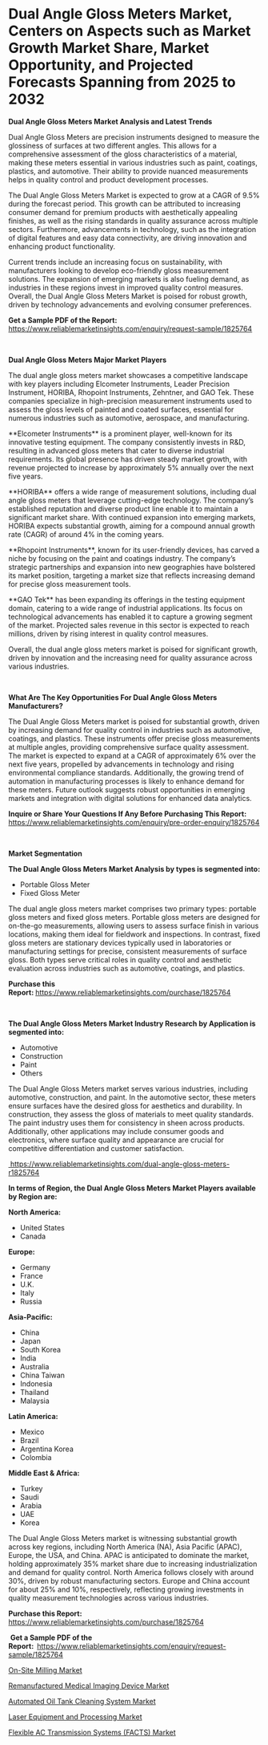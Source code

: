 <p><h1>Dual Angle Gloss Meters Market, Centers on Aspects such as Market Growth Market Share, Market Opportunity, and Projected Forecasts Spanning from 2025 to 2032</h1></p><p><strong>Dual Angle Gloss Meters Market Analysis and Latest Trends</strong></p>
<p><p>Dual Angle Gloss Meters are precision instruments designed to measure the glossiness of surfaces at two different angles. This allows for a comprehensive assessment of the gloss characteristics of a material, making these meters essential in various industries such as paint, coatings, plastics, and automotive. Their ability to provide nuanced measurements helps in quality control and product development processes.</p><p>The Dual Angle Gloss Meters Market is expected to grow at a CAGR of 9.5% during the forecast period. This growth can be attributed to increasing consumer demand for premium products with aesthetically appealing finishes, as well as the rising standards in quality assurance across multiple sectors. Furthermore, advancements in technology, such as the integration of digital features and easy data connectivity, are driving innovation and enhancing product functionality.</p><p>Current trends include an increasing focus on sustainability, with manufacturers looking to develop eco-friendly gloss measurement solutions. The expansion of emerging markets is also fueling demand, as industries in these regions invest in improved quality control measures. Overall, the Dual Angle Gloss Meters Market is poised for robust growth, driven by technology advancements and evolving consumer preferences.</p></p>
<p><strong>Get a Sample PDF of the Report:&nbsp;</strong> <a href="https://www.reliablemarketinsights.com/enquiry/request-sample/1825764?utm_campaign=3267&utm_medium=2&utm_source=Github&utm_content=ia&utm_term=12042025&utm_id=dual-angle-gloss-meters">https://www.reliablemarketinsights.com/enquiry/request-sample/1825764</a></p>
<p>&nbsp;</p>
<p><strong>Dual Angle Gloss Meters Major Market Players</strong></p>
<p><p>The dual angle gloss meters market showcases a competitive landscape with key players including Elcometer Instruments, Leader Precision Instrument, HORIBA, Rhopoint Instruments, Zehntner, and GAO Tek. These companies specialize in high-precision measurement instruments used to assess the gloss levels of painted and coated surfaces, essential for numerous industries such as automotive, aerospace, and manufacturing.</p><p>**Elcometer Instruments** is a prominent player, well-known for its innovative testing equipment. The company consistently invests in R&D, resulting in advanced gloss meters that cater to diverse industrial requirements. Its global presence has driven steady market growth, with revenue projected to increase by approximately 5% annually over the next five years.</p><p>**HORIBA** offers a wide range of measurement solutions, including dual angle gloss meters that leverage cutting-edge technology. The company’s established reputation and diverse product line enable it to maintain a significant market share. With continued expansion into emerging markets, HORIBA expects substantial growth, aiming for a compound annual growth rate (CAGR) of around 4% in the coming years.</p><p>**Rhopoint Instruments**, known for its user-friendly devices, has carved a niche by focusing on the paint and coatings industry. The company’s strategic partnerships and expansion into new geographies have bolstered its market position, targeting a market size that reflects increasing demand for precise gloss measurement tools.</p><p>**GAO Tek** has been expanding its offerings in the testing equipment domain, catering to a wide range of industrial applications. Its focus on technological advancements has enabled it to capture a growing segment of the market. Projected sales revenue in this sector is expected to reach millions, driven by rising interest in quality control measures.</p><p>Overall, the dual angle gloss meters market is poised for significant growth, driven by innovation and the increasing need for quality assurance across various industries.</p></p>
<p>&nbsp;</p>
<p><strong>What Are The Key Opportunities For Dual Angle Gloss Meters Manufacturers?</strong></p>
<p><p>The Dual Angle Gloss Meters market is poised for substantial growth, driven by increasing demand for quality control in industries such as automotive, coatings, and plastics. These instruments offer precise gloss measurements at multiple angles, providing comprehensive surface quality assessment. The market is expected to expand at a CAGR of approximately 6% over the next five years, propelled by advancements in technology and rising environmental compliance standards. Additionally, the growing trend of automation in manufacturing processes is likely to enhance demand for these meters. Future outlook suggests robust opportunities in emerging markets and integration with digital solutions for enhanced data analytics.</p></p>
<p><strong>Inquire or Share Your Questions If Any Before Purchasing This Report:</strong> <a href="https://www.reliablemarketinsights.com/enquiry/pre-order-enquiry/1825764?utm_campaign=3267&utm_medium=2&utm_source=Github&utm_content=ia&utm_term=12042025&utm_id=dual-angle-gloss-meters">https://www.reliablemarketinsights.com/enquiry/pre-order-enquiry/1825764</a></p>
<p>&nbsp;</p>
<p><strong>Market Segmentation</strong></p>
<p><strong>The Dual Angle Gloss Meters Market Analysis by types is segmented into:</strong></p>
<p><ul><li>Portable Gloss Meter</li><li>Fixed Gloss Meter</li></ul></p>
<p><p>The dual angle gloss meters market comprises two primary types: portable gloss meters and fixed gloss meters. Portable gloss meters are designed for on-the-go measurements, allowing users to assess surface finish in various locations, making them ideal for fieldwork and inspections. In contrast, fixed gloss meters are stationary devices typically used in laboratories or manufacturing settings for precise, consistent measurements of surface gloss. Both types serve critical roles in quality control and aesthetic evaluation across industries such as automotive, coatings, and plastics.</p></p>
<p><strong>Purchase this Report:&nbsp;</strong><a href="https://www.reliablemarketinsights.com/purchase/1825764?utm_campaign=3267&utm_medium=2&utm_source=Github&utm_content=ia&utm_term=12042025&utm_id=dual-angle-gloss-meters">https://www.reliablemarketinsights.com/purchase/1825764</a></p>
<p>&nbsp;</p>
<p><strong>The Dual Angle Gloss Meters Market Industry Research by Application is segmented into:</strong></p>
<p><ul><li>Automotive</li><li>Construction</li><li>Paint</li><li>Others</li></ul></p>
<p><p>The Dual Angle Gloss Meters market serves various industries, including automotive, construction, and paint. In the automotive sector, these meters ensure surfaces have the desired gloss for aesthetics and durability. In construction, they assess the gloss of materials to meet quality standards. The paint industry uses them for consistency in sheen across products. Additionally, other applications may include consumer goods and electronics, where surface quality and appearance are crucial for competitive differentiation and customer satisfaction.</p></p>
<p><a href="https://www.reliablemarketinsights.com/dual-angle-gloss-meters-r1825764?utm_campaign=3267&utm_medium=2&utm_source=Github&utm_content=ia&utm_term=12042025&utm_id=dual-angle-gloss-meters">&nbsp;https://www.reliablemarketinsights.com/dual-angle-gloss-meters-r1825764</a></p>
<p><strong>In terms of Region, the Dual Angle Gloss Meters Market Players available by Region are:</strong></p>
<p>
    <p> <strong> North America: </strong>
        <ul>
            <li>United States</li>
            <li>Canada</li>
        </ul>
        </p> 
    <p> <strong> Europe: </strong>
        <ul>
            <li>Germany</li>
            <li>France</li>
            <li>U.K.</li>
            <li>Italy</li>
            <li>Russia</li>
        </ul>
        </p> 
    <p> <strong> Asia-Pacific: </strong>
        <ul>
            <li>China</li>
            <li>Japan</li>
            <li>South Korea</li>
            <li>India</li>
            <li>Australia</li>
            <li>China Taiwan</li>
            <li>Indonesia</li>
            <li>Thailand</li>
            <li>Malaysia</li>
        </ul>
        </p> 
    <p> <strong> Latin America: </strong>
        <ul>
            <li>Mexico</li>
            <li>Brazil</li>
            <li>Argentina Korea</li>
            <li>Colombia</li>
        </ul>
        </p> 
    <p> <strong> Middle East & Africa: </strong>
        <ul>
            <li>Turkey</li>
            <li>Saudi</li>
            <li>Arabia</li>
            <li>UAE</li>
            <li>Korea</li>
        </ul>
    </p>
    </p>
<p><p>The Dual Angle Gloss Meters market is witnessing substantial growth across key regions, including North America (NA), Asia Pacific (APAC), Europe, the USA, and China. APAC is anticipated to dominate the market, holding approximately 35% market share due to increasing industrialization and demand for quality control. North America follows closely with around 30%, driven by robust manufacturing sectors. Europe and China account for about 25% and 10%, respectively, reflecting growing investments in quality measurement technologies across various industries.</p></p>
<p><strong>Purchase this Report: </strong><a href="https://www.reliablemarketinsights.com/purchase/1825764?utm_campaign=3267&utm_medium=2&utm_source=Github&utm_content=ia&utm_term=12042025&utm_id=dual-angle-gloss-meters">https://www.reliablemarketinsights.com/purchase/1825764</a></p>
<p>&nbsp;<strong>Get a Sample PDF of the Report:&nbsp;&nbsp;</strong><a href="https://www.reliablemarketinsights.com/enquiry/request-sample/1825764?utm_campaign=3267&utm_medium=2&utm_source=Github&utm_content=ia&utm_term=12042025&utm_id=dual-angle-gloss-meters">https://www.reliablemarketinsights.com/enquiry/request-sample/1825764</a></p>
<p><strong></strong></p>
<p><p><a href="https://github.com/sentoljinqiu/Market-Research-Report-List-1/blob/main/on-site-milling-market.md?utm_campaign=3267&utm_medium=2&utm_source=Github&utm_content=ia&utm_term=12042025&utm_id=dual-angle-gloss-meters">On-Site Milling Market</a></p><p><a href="https://github.com/vandelmanize/Market-Research-Report-List-1/blob/main/remanufactured-medical-imaging-device-market.md?utm_campaign=3267&utm_medium=2&utm_source=Github&utm_content=ia&utm_term=12042025&utm_id=dual-angle-gloss-meters">Remanufactured Medical Imaging Device Market</a></p><p><a href="https://github.com/foddekampo/Market-Research-Report-List-1/blob/main/automated-oil-tank-cleaning-system-market.md?utm_campaign=3267&utm_medium=2&utm_source=Github&utm_content=ia&utm_term=12042025&utm_id=dual-angle-gloss-meters">Automated Oil Tank Cleaning System Market</a></p><p><a href="https://github.com/kecixayaab/Market-Research-Report-List-1/blob/main/laser-equipment-and-processing-market.md?utm_campaign=3267&utm_medium=2&utm_source=Github&utm_content=ia&utm_term=12042025&utm_id=dual-angle-gloss-meters">Laser Equipment and Processing Market</a></p><p><a href="https://github.com/saribuissawi/Market-Research-Report-List-1/blob/main/flexible-ac-transmission-systems-facts-market.md?utm_campaign=3267&utm_medium=2&utm_source=Github&utm_content=ia&utm_term=12042025&utm_id=dual-angle-gloss-meters">Flexible AC Transmission Systems (FACTS) Market</a></p></p>